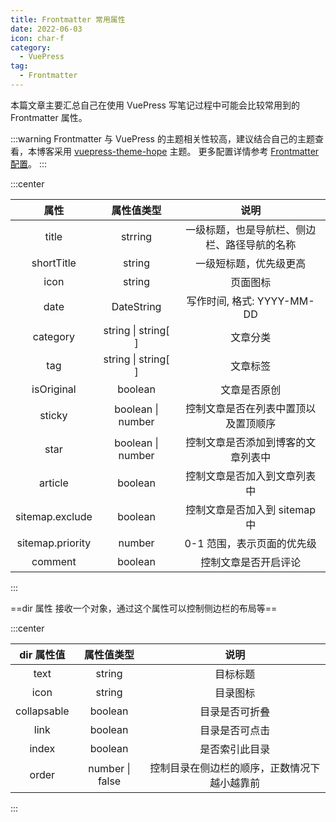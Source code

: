 ```yaml
---
title: Frontmatter 常用属性
date: 2022-06-03
icon: char-f
category:
  - VuePress
tag:
  - Frontmatter
---
```


本篇文章主要汇总自己在使用 VuePress 写笔记过程中可能会比较常用到的 Frontmatter 属性。

:::warning
Frontmatter 与 VuePress 的主题相关性较高，建议结合自己的主题查看，本博客采用 [vuepress-theme-hope](https://vuepress-theme-hope.github.io/v2/zh/) 主题。
更多配置详情参考 [Frontmatter 配置](https://vuepress-theme-hope.github.io/v2/zh/config/frontmatter/info.html)。
:::

:::center

|       属性       |     属性值类型      |                     说明                     |
| :--------------: | :-----------------: | :------------------------------------------: |
|      title       |       strring       | 一级标题，也是导航栏、侧边栏、路径导航的名称 |
|    shortTitle    |       string        |            一级短标题，优先级更高            |
|       icon       |       string        |                   页面图标                   |
|       date       |     DateString      |          写作时间, 格式: YYYY-MM-DD          |
|     category     | string \| string[ ] |                   文章分类                   |
|       tag        | string \| string[ ] |                   文章标签                   |
|    isOriginal    |       boolean       |                 文章是否原创                 |
|      sticky      |  boolean \| number  |     控制文章是否在列表中置顶以及置顶顺序     |
|       star       |  boolean \| number  |      控制文章是否添加到博客的文章列表中      |
|     article      |       boolean       |         控制文章是否加入到文章列表中         |
| sitemap.exclude  |       boolean       |        控制文章是否加入到 sitemap 中         |
| sitemap.priority |       number        |          0-1 范围，表示页面的优先级          |
|     comment      |       boolean       |             控制文章是否开启评论             |

:::

==dir 属性 接收一个对象，通过这个属性可以控制侧边栏的布局等==

:::center

| dir 属性值  |   属性值类型    |                     说明                     |
| :---------: | :-------------: | :------------------------------------------: |
|    text     |     string      |                   目标标题                   |
|    icon     |     string      |                   目录图标                   |
| collapsable |     boolean     |                目录是否可折叠                |
|    link     |     boolean     |                目录是否可点击                |
|    index    |     boolean     |                是否索引此目录                |
|    order    | number \| false | 控制目录在侧边栏的顺序，正数情况下越小越靠前 |

:::

